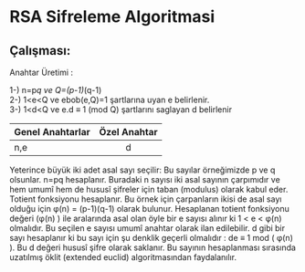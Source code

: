 # RSA Sifreleme Algoritmasi

## Çalışması:

Anahtar Üretimi : 

1-) n=p*q ve Q=(p-1)*(q-1) </br>
2-) 1<e<Q ve ebob(e,Q)=1 şartlarına uyan e belirlenir. </br>
3-) 1<d<Q ve e.d ≡ 1 (mod Q) şartlarını saglayan d belirlenir </br>

| Genel Anahtarlar | Özel Anahtar  |
| -------------    | :------------:|
|      n,e         | 		d	   |


Yeterince büyük iki adet asal sayı seçilir: Bu sayılar örneğimizde p ve q olsunlar.
n=pq hesaplanır. Buradaki n sayısı iki asal sayının çarpımıdır ve hem umumî hem de hususî şifreler için taban (modulus) olarak kabul eder.
Totient fonksiyonu hesaplanır. Bu örnek için çarpanların ikisi de asal sayı olduğu için φ(n) = (p-1)(q-1) olarak bulunur.
Hesaplanan totient fonksiyonu değeri (φ(n) ) ile aralarında asal olan öyle bir e sayısı alınır ki 1 < e < φ(n) olmalıdır. Bu seçilen e sayısı umumî anahtar olarak ilan edilebilir.
d gibi bir sayı hesaplanır ki bu sayı için şu denklik geçerli olmalıdır : de ≡ 1 mod ( φ(n) ). Bu d değeri hususî şifre olarak saklanır. Bu sayının hesaplanması sırasında uzatılmış öklit (extended euclid) algoritmasından faydalanılır.
